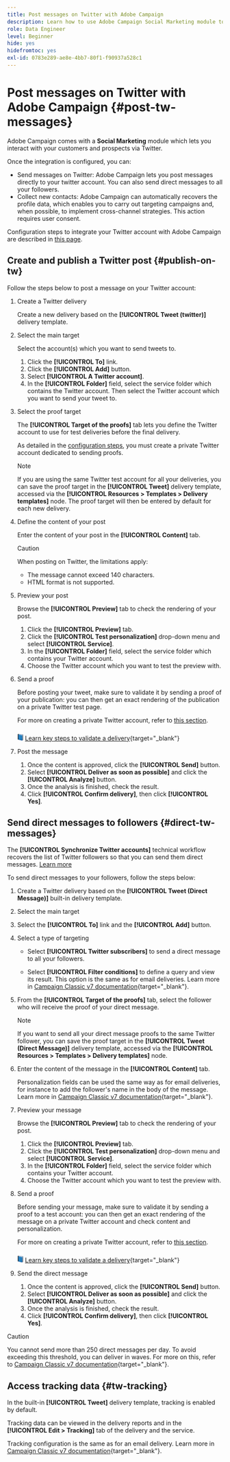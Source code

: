 ```yaml
---
title: Post messages on Twitter with Adobe Campaign
description: Learn how to use Adobe Campaign Social Marketing module to post messages on Twitter and collect contact data
role: Data Engineer
level: Beginner
hide: yes
hidefromtoc: yes
exl-id: 0783e289-ae8e-4bb7-80f1-f90937a528c1
---
```


# Post messages on Twitter with Adobe Campaign {#post-tw-messages}

Adobe Campaign comes with a **Social Marketing** module which lets you interact with your customers and prospects via Twitter.

Once the integration is configured, you can:

* Send messages on Twitter: Adobe Campaign lets you post messages directly to your twitter account. You can also send direct messages to all your followers.
* Collect new contacts: Adobe Campaign can automatically recovers the profile data, which enables you to carry out targeting campaigns and, when possible, to implement cross-channel strategies. This action requires user consent.

Configuration steps to integrate your Twitter account with Adobe Campaign are described in [this page](../connect/ac-tw.md).

## Create and publish a Twitter post {#publish-on-tw}

Follow the steps below to post a message on your Twitter account:

1. Create a Twitter delivery

    Create a new delivery based on the **[!UICONTROL Tweet (twitter)]** delivery template.

1. Select the main target

    Select the account(s) which you want to send tweets to.

    1. Click the **[!UICONTROL To]** link.
    1. Click the **[!UICONTROL Add]** button.
    1. Select **[!UICONTROL A Twitter account]**.
    1. In the **[!UICONTROL Folder]** field, select the service folder which contains the Twitter account. Then select the Twitter account which you want to send your tweet to. 

1. Select the proof target

    The **[!UICONTROL Target of the proofs]** tab lets you define the Twitter account to use for test deliveries before the final delivery.

    As detailed in the [configuration steps](../connect/ac-tw.md#tw-test-account), you must create a private Twitter account dedicated to sending proofs. 

    >[!NOTE]
    >
    >If you are using the same Twitter test account for all your deliveries, you can save the proof target in the **[!UICONTROL Tweet]** delivery template, accessed via the **[!UICONTROL Resources > Templates > Delivery templates]** node. The proof target will then be entered by default for each new delivery.

1. Define the content of your post

    Enter the content of your post in the **[!UICONTROL Content]** tab.

    >[!CAUTION]
    >
    >When posting on Twitter, the limitations apply:
    >
    >* The message cannot exceed 140 characters.
    >* HTML format is not supported.
    >

1. Preview your post

    Browse the **[!UICONTROL Preview]** tab to check the rendering of your post.

    1. Click the **[!UICONTROL Preview]** tab.
    1. Click the **[!UICONTROL Test personalization]** drop-down menu and select **[!UICONTROL Service]**.
    1. In the **[!UICONTROL Folder]** field, select the service folder which contains your Twitter account. 
    1. Choose the Twitter account which you want to test the preview with.

1. Send a proof

    Before posting your tweet, make sure to validate it by sending a proof of your publication: you can then get an exact rendering of the publication on a private Twitter test page. 

    For more on creating a private Twitter account, refer to [this section](../connect/ac-tw.md#tw-test-account). 

    ![](../assets/do-not-localize/book.png) [Learn key steps to validate a delivery](https://experienceleague.adobe.com/docs/campaign-classic/using/sending-messages/key-steps-when-creating-a-delivery/steps-validating-the-delivery.html){target="_blank"}

1. Post the message

    1. Once the content is approved, click the **[!UICONTROL Send]** button.
    1. Select **[!UICONTROL Deliver as soon as possible]** and click the **[!UICONTROL Analyze]** button.
    1. Once the analysis is finished, check the result. 
    1. Click **[!UICONTROL Confirm delivery]**, then click **[!UICONTROL Yes]**.


## Send direct messages to followers {#direct-tw-messages}

The **[!UICONTROL Synchronize Twitter accounts]** technical workflow recovers the list of Twitter followers so that you can send them direct messages. [Learn more](../connect/ac-tw.md#synchro-tw-accounts)

To send direct messages to your followers, follow the steps below:

1. Create a Twitter delivery based on the **[!UICONTROL Tweet (Direct Message)]** built-in delivery template.

1. Select the main target

1. Select the **[!UICONTROL To]** link and the **[!UICONTROL Add]** button.

1. Select a type of targeting

    * Select **[!UICONTROL Twitter subscribers]** to send a direct message to all your followers.

    * Select **[!UICONTROL Filter conditions]** to define a query and view its result. This option is the same as for email deliveries. Learn more in [Campaign Classic v7 documentation](https://experienceleague.adobe.com/docs/campaign-classic/using/getting-started/creating-queries/defining-filter-conditions.html){target="_blank"}. 
    
1. From the **[!UICONTROL Target of the proofs]** tab, select the follower who will receive the proof of your direct message. 

    >[!NOTE]
    >
    >If you want to send all your direct message proofs to the same Twitter follower, you can save the proof target in the **[!UICONTROL Tweet (Direct Message)]** delivery template, accessed via the **[!UICONTROL Resources > Templates > Delivery templates]** node.

1. Enter the content of the message in the **[!UICONTROL Content]** tab.

    Personalization fields can be used the same way as for email deliveries, for instance to add the follower's name in the body of the message. Learn more in [Campaign Classic v7 documentation](https://experienceleague.adobe.com/docs/campaign-classic/using/sending-messages/personalizing-deliveries/about-personalization.html){target="_blank"}.

1. Preview your message

    Browse the **[!UICONTROL Preview]** tab to check the rendering of your post.

    1. Click the **[!UICONTROL Preview]** tab.
    1. Click the **[!UICONTROL Test personalization]** drop-down menu and select **[!UICONTROL Service]**.
    1. In the **[!UICONTROL Folder]** field, select the service folder which contains your Twitter account. 
    1. Choose the Twitter account which you want to test the preview with.

1. Send a proof

    Before sending your message, make sure to validate it by sending a proof to a test account: you can then get an exact rendering of the message on a private Twitter account and check content and personalization. 

    For more on creating a private Twitter account, refer to [this section](../connect/ac-tw.md#tw-test-account). 

    ![](../assets/do-not-localize/book.png) [Learn key steps to validate a delivery](https://experienceleague.adobe.com/docs/campaign-classic/using/sending-messages/key-steps-when-creating-a-delivery/steps-validating-the-delivery.html){target="_blank"}

1. Send the direct message

    1. Once the content is approved, click the **[!UICONTROL Send]** button.
    1. Select **[!UICONTROL Deliver as soon as possible]** and click the **[!UICONTROL Analyze]** button.
    1. Once the analysis is finished, check the result. 
    1. Click **[!UICONTROL Confirm delivery]**, then click **[!UICONTROL Yes]**.

>[!CAUTION]
>
>You cannot send more than 250 direct messages per day. To avoid exceeding this threshold, you can deliver in waves. For more on this, refer to [Campaign Classic v7 documentation](https://experienceleague.adobe.com/docs/campaign-classic/using/sending-messages/key-steps-when-creating-a-delivery/steps-sending-the-delivery.html?lang=en#sending-using-multiple-waves){target="_blank"}.


## Access tracking data {#tw-tracking}

In the built-in **[!UICONTROL Tweet]** delivery template, tracking is enabled by default.

Tracking data can be viewed in the delivery reports and in the **[!UICONTROL Edit > Tracking]** tab of the delivery and the service.

Tracking configuration is the same as for an email delivery. Learn more in [Campaign Classic v7 documentation](https://experienceleague.adobe.com/docs/campaign-classic/using/sending-messages/monitoring-deliveries/about-delivery-monitoring.html){target="_blank"}.

